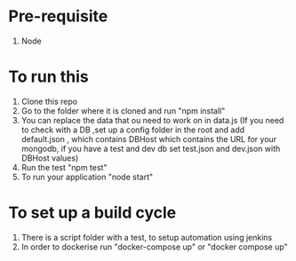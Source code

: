 # Pre-requisite
1. Node

# To run this
1. Clone this repo
2. Go to the folder where it is cloned and run "npm install"
3. You can replace the data that ou need to work on in data.js (If you need to check with a DB ,set up a config folder in the root and add default.json , which contains DBHost which contains the URL for your mongodb, if you have a test and dev db set test.json and dev.json with DBHost values)
4. Run the test "npm test"
5. To run your application "node start"

# To set up a build cycle
1. There is a script folder with a test, to setup automation using jenkins
2. In order to dockerise run "docker-compose up" or "docker compose up"
